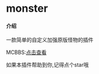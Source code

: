 # monster

#### 介绍
一款简单的自定义加强原版怪物的插件

MCBBS:[点击查看](https://www.mcbbs.net/thread-963507-1-1.html) 

如果本插件帮助到你,记得点个star哦